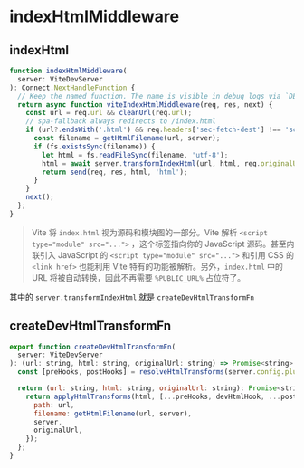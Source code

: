 # indexHtmlMiddleware

## indexHtml

```js
function indexHtmlMiddleware(
  server: ViteDevServer
): Connect.NextHandleFunction {
  // Keep the named function. The name is visible in debug logs via `DEBUG=connect:dispatcher ...`
  return async function viteIndexHtmlMiddleware(req, res, next) {
    const url = req.url && cleanUrl(req.url);
    // spa-fallback always redirects to /index.html
    if (url?.endsWith('.html') && req.headers['sec-fetch-dest'] !== 'script') {
      const filename = getHtmlFilename(url, server);
      if (fs.existsSync(filename)) {
        let html = fs.readFileSync(filename, 'utf-8');
        html = await server.transformIndexHtml(url, html, req.originalUrl);
        return send(req, res, html, 'html');
      }
    }
    next();
  };
}
```

> Vite 将 `index.html` 视为源码和模块图的一部分。Vite 解析 `<script type="module" src="...">` ，这个标签指向你的 JavaScript 源码。甚至内联引入 JavaScript 的 `<script type="module" src="...">` 和引用 CSS 的 `<link href>` 也能利用 Vite 特有的功能被解析。另外，`index.html` 中的 URL 将被自动转换，因此不再需要 `%PUBLIC_URL%` 占位符了。

其中的 `server.transformIndexHtml` 就是 `createDevHtmlTransformFn`

## createDevHtmlTransformFn

```js
export function createDevHtmlTransformFn(
  server: ViteDevServer
): (url: string, html: string, originalUrl: string) => Promise<string> {
  const [preHooks, postHooks] = resolveHtmlTransforms(server.config.plugins);

  return (url: string, html: string, originalUrl: string): Promise<string> => {
    return applyHtmlTransforms(html, [...preHooks, devHtmlHook, ...postHooks], {
      path: url,
      filename: getHtmlFilename(url, server),
      server,
      originalUrl,
    });
  };
}
```

